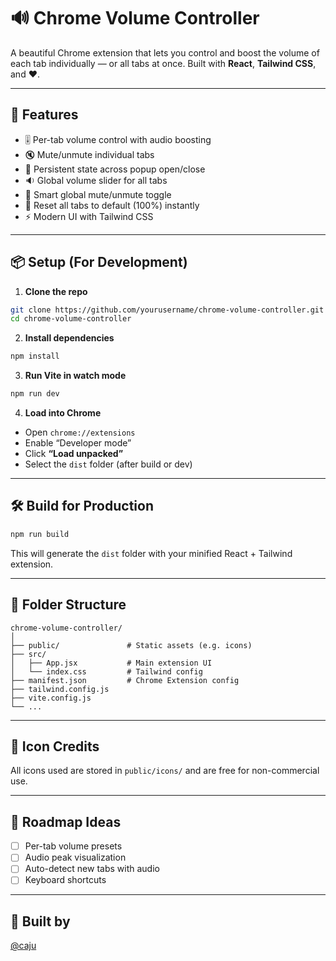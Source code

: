 # 🔊 Chrome Volume Controller

A beautiful Chrome extension that lets you control and boost the volume of each tab individually — or all tabs at once. Built with **React**, **Tailwind CSS**, and ❤️.

---

## 🚀 Features

- 🎚️ Per-tab volume control with audio boosting  
- 🔇 Mute/unmute individual tabs  
- 🔁 Persistent state across popup open/close  
- 🔉 Global volume slider for all tabs  
- 🧠 Smart global mute/unmute toggle  
- 🧼 Reset all tabs to default (100%) instantly  
- ⚡ Modern UI with Tailwind CSS  

---

## 📦 Setup (For Development)

1. **Clone the repo**

```bash
git clone https://github.com/yourusername/chrome-volume-controller.git
cd chrome-volume-controller
```

2. **Install dependencies**

```bash
npm install
```

3. **Run Vite in watch mode**

```bash
npm run dev
```

4. **Load into Chrome**

- Open `chrome://extensions`
- Enable “Developer mode”
- Click **“Load unpacked”**
- Select the `dist` folder (after build or dev)

---

## 🛠 Build for Production

```bash
npm run build
```

This will generate the `dist` folder with your minified React + Tailwind extension.

---

## 📁 Folder Structure

```
chrome-volume-controller/
│
├── public/               # Static assets (e.g. icons)
├── src/
│   ├── App.jsx           # Main extension UI
│   └── index.css         # Tailwind config
├── manifest.json         # Chrome Extension config
├── tailwind.config.js
├── vite.config.js
└── ...
```

---

## 📸 Icon Credits

All icons used are stored in `public/icons/` and are free for non-commercial use.

---

## 🧪 Roadmap Ideas

- [ ] Per-tab volume presets  
- [ ] Audio peak visualization  
- [ ] Auto-detect new tabs with audio  
- [ ] Keyboard shortcuts  

---

## 💖 Built by

[@caju](https://github.com/ayb3rk)